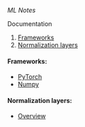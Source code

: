 *ML Notes*

Documentation

1. [Frameworks](#frameworks)
2. [Normalization layers](#normalization-layers)

#### Frameworks:

* [PyTorch](https://pytorch.org/)
* [Numpy](https://numpy.org/)

#### Normalization layers:

* [Overview](https://theaisummer.com/normalization/)